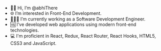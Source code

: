 - 👋🏻 Hi, I’m @abhiThere
- 🌐 I’m interested in Front-End Development.
- 👨🏻‍💻 I’m currently working as a Software Development Engineer.
- 🆚 I've developed web applications using modern front-end technologies.
- 💻 I'm proficient in React, Redux, React Router, React Hooks, HTML5, CSS3 and JavaScript.

<!---
abhiThere/abhiThere is a ✨ special ✨ repository because its `README.md` (this file) appears on your GitHub profile.
You can click the Preview link to take a look at your changes.
--->

